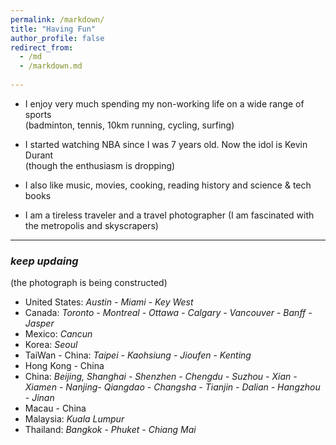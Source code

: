 ```yaml
---
permalink: /markdown/
title: "Having Fun"
author_profile: false
redirect_from: 
  - /md
  - /markdown.md
  
---
```



<!-- A few facts about me: -->
* I enjoy very much spending my non-working life on a wide range of sports<br/> (badminton, tennis, 10km running, cycling, surfing)

    <!-- + Music (e.g., Jacky Chueng, Westlife, Ed Sheeran) -->
* I started watching NBA since I was 7 years old. Now the idol is Kevin Durant <br/> (though the enthusiasm is dropping)

* I also like music, movies, cooking, reading history and science & tech books
<!-- * I was enjoyable to live with Judy (a small garfield) for several month -->
* I am a tireless traveler and a travel photographer (I am fascinated with the metropolis and skyscrapers)

 
----


### _keep updaing_<br/> 
(the photograph is being constructed)

- United States: _Austin - Miami - Key West_
- Canada: _Toronto - Montreal - Ottawa - Calgary - Vancouver - Banff - Jasper_
- Mexico: _Cancun_
- Korea: _Seoul_
- TaiWan - China: _Taipei - Kaohsiung - Jioufen - Kenting_
- Hong Kong - China
- China: _Beijing, Shanghai - Shenzhen - Chengdu - Suzhou - Xian - Xiamen - Nanjing- Qiangdao - Changsha - Tianjin - Dalian - Hangzhou - Jinan_
- Macau - China
- Malaysia: _Kuala Lumpur_
- Thailand: _Bangkok - Phuket - Chiang Mai_
